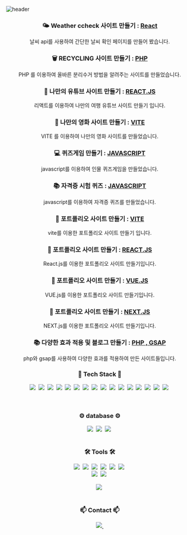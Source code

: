 
![header](https://capsule-render.vercel.app/api?type=venom&text=Hello%20there!🤙-nl-welcom%20to%20heejin%20space%20🪐&animation=fadeIn&fontSize=40)
<div align="center">
  
### 🌤️ Weather ccheck 사이트 만들기 : [React](https://github.com/hee0318/pr_weather-app)
날씨 api를 사용하여 간단한 날씨 확인 페이지를 만들어 봤습니다.

### 🗑 RECYCLING 사이트 만들기 : [PHP](https://github.com/hee031812/recycle-project)
PHP 를 이용하여 올바른 분리수거 방법을 알려주는 사이트를 만들었습니다.

### 🥰 나만의 유튜브 사이트 만들기 : [REACT.JS](https://github.com/hee031812/youtube-project)
리액트를 이용하여 나만의 여행 유튜브 사이트 만들기 입니다.

### 🤗 나만의 영화 사이트 만들기 : [VITE](https://github.com/hee031812/movie-project)
VITE 를 이용하여 나만의 영화 사이트를 만들었습니다.

### 💻 퀴즈게임 만들기 : [JAVASCRIPT](https://github.com/hee031812/uquiz)
javascript를 이용하여 인물 퀴즈게임을 만들었습니다.

### 📚 자격증 시험 퀴즈 : [JAVASCRIPT](https://github.com/hee031812/javascript.quiz)
javascript를 이용하여 자격증 퀴즈를 만들었습니다.

### 🦕 포트폴리오 사이트 만들기 : [VITE](https://github.com/hee031812/vite-project.git)
vite를 이용한 포트폴리오 사이트 만들기 입니다.

### 🐑 포트폴리오 사이트 만들기 : [REACT.JS](https://github.com/hee031812/react-project.git)
React.js를 이용한 포트폴리오 사이트 만들기입니다.

### 🐪 포트폴리오 사이트 만들기 : [VUE.JS](https://github.com/hee031812/vue-project.git)
VUE.js를 이용한 포트폴리오 사이트 만들기입니다.

### 🐒 포트폴리오 사이트 만들기 : [NEXT.JS](https://github.com/hee031812/next-project.git)
NEXT.js를 이용한 포트폴리오 사이트 만들기입니다.

### 📚 다양한 효과 적용 및 블로그 만들기 : [PHP , GSAP](http://hee031812.dothome.co.kr/)
php와 gsap를 사용하여 다양한 효과를 적용하여 만든 사이트들입니다.
</div>


<!--타이틀 부분-->

<!--내용 부분-->
<h3 align="center">🔧 Tech Stack 🔧 </h3>
<div align="center">
  <img src="https://img.shields.io/badge/react-20232a.svg?style=for-the-badge&logo=react&logoColor=61DAFB" />&nbsp
  <img src="https://img.shields.io/badge/javascript-F7DF1E.svg?style=for-the-badge&logo=javascript&logoColor=20232a" />&nbsp
  <img src="https://img.shields.io/badge/html5-E34F26.svg?style=for-the-badge&logo=html5&logoColor=white" />&nbsp
  <img src="https://img.shields.io/badge/CSS-239120?&style=for-the-badge&logo=css3&logoColor=white" />&nbsp
  <img src="https://img.shields.io/badge/Node.js-43853D?style=for-the-badge&logo=node.js&logoColor=white" />&nbsp
  <img src="https://img.shields.io/badge/TypeScript-007ACC?style=for-the-badge&logo=typescript&logoColor=white" />&nbsp
  <img src="https://img.shields.io/badge/PHP-777BB4?style=for-the-badge&logo=php&logoColor=white" />&nbsp
  <img src="https://img.shields.io/badge/Vue.js-35495E?style=for-the-badge&logo=vue.js&logoColor=4FC08D" />&nbsp
  <img src="https://img.shields.io/badge/Bootstrap-563D7C?style=for-the-badge&logo=bootstrap&logoColor=white" />&nbsp
  <img src="https://img.shields.io/badge/Redux-593D88?style=for-the-badge&logo=redux&logoColor=white" />&nbsp
  <img src="https://img.shields.io/badge/jQuery-0769AD?style=for-the-badge&logo=jquery&logoColor=white" />&nbsp
  <img src="https://img.shields.io/badge/Netlify-00C7B7?style=for-the-badge&logo=netlify&logoColor=white" />&nbsp
  <img src="https://img.shields.io/badge/Heroku-430098?style=for-the-badge&logo=heroku&logoColor=white" />&nbsp
  <img src="https://img.shields.io/badge/Next.js-000?logo=nextdotjs&logoColor=fff&style=for-the-badge" />&nbsp
  <img src="https://img.shields.io/badge/Next.js-000?logo=nextdotjs&logoColor=fff&style=for-the-badge" />&nbsp
  <img src="https://img.shields.io/badge/Vercel-000000?style=for-the-badge&logo=vercel&logoColor=white" />&nbsp
</div>

<br>

<br>

<h3 align="center">⚙️ database ⚙️ </h3>
<div align="center">
  <img src="https://img.shields.io/badge/Firebase-039BE5?style=for-the-badge&logo=Firebase&logoColor=white" />&nbsp
  <img src="https://img.shields.io/badge/Supabase-181818?style=for-the-badge&logo=supabase&logoColor=white" />&nbsp
  <img src="https://img.shields.io/badge/MongoDB-4EA94B?style=for-the-badge&logo=mongodb&logoColor=white" />&nbsp

  
</div>
 
</div>

<br>

<h3 align="center">🛠 Tools 🛠</h3>
<div align="center">
  <img src="https://img.shields.io/badge/git-F05033.svg?style=for-the-badge&logo=git&logoColor=white" />&nbsp
  <img src="https://img.shields.io/badge/github-181717.svg?style=for-the-badge&logo=github&logoColor=white" />&nbsp
  <img src="https://img.shields.io/badge/Notion-F3F3F3.svg?style=for-the-badge&logo=notion&logoColor=black" />&nbsp
  <img src="https://img.shields.io/badge/Slack-4A154B?style=for-the-badge&logo=slack&logoColor=white" />&nbsp
    <img src="https://img.shields.io/badge/Discord-7289DA?style=for-the-badge&logo=discord&logoColor=white" />&nbsp
    <img src="https://img.shields.io/badge/Zoom-2D8CFF?style=for-the-badge&logo=zoom&logoColor=white" />&nbsp

</div>

<div align="center">
  <img src="https://img.shields.io/badge/adobe%20photoshop-08253c.svg?style=for-the-badge&logo=adobe%20photoshop&logoColor=37abff" />&nbsp
  <img src="https://img.shields.io/badge/figma-F24E1E.svg?style=for-the-badge&logo=figma&logoColor=white" />&nbsp
</div>

<br>

<div align="center">
  <img src="https://img.shields.io/badge/VSCode-2C2C32.svg?style=for-the-badge&logo=visual-studio-code&logoColor=22ABF3" />&nbsp
</div>

<br>

<h3 align="center">📫 Contact 📫</h3>
<div align="center">
  <a href="mailto:oka1313@gmail.com">
    <img
      src="https://img.shields.io/badge/hee031812@gmail.com-D14836?style=for-the-badge&logo=gmail&logoColor=white"/>&nbsp
  </a>
</div>
